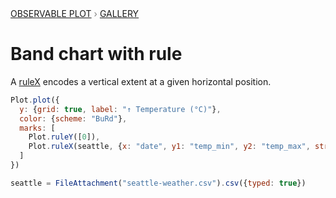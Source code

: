 <div style="color: grey; font: 13px/25.5px var(--sans-serif); text-transform: uppercase;"><h1 style="display: none;">Plot: Band chart with rule</h1><a href="/plot">Observable Plot</a> › <a href="/@observablehq/plot-gallery">Gallery</a></div>

# Band chart with rule

A [ruleX](https://observablehq.com/plot/marks/rule) encodes a vertical extent at a given horizontal position.

```js echo
Plot.plot({
  y: {grid: true, label: "↑ Temperature (°C)"},
  color: {scheme: "BuRd"},
  marks: [
    Plot.ruleY([0]),
    Plot.ruleX(seattle, {x: "date", y1: "temp_min", y2: "temp_max", stroke: "temp_min"})
  ]
})
```

```js echo
seattle = FileAttachment("seattle-weather.csv").csv({typed: true})
```
